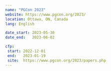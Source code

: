 ```yaml
---
name: "PGCon 2023"
website: https://www.pgcon.org/2023/
location: Ottawa, ON, Canada
lang: English

date_start: 2023-05-30
date_end:   2023-06-02

cfp:
 start: 2022-12-01
 end:   2023-01-19
 site:  https://www.pgcon.org/2023/papers.php
---
```

